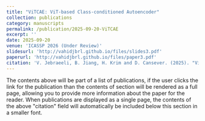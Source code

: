 ```yaml
---
title: "ViTCAE: ViT-based Class-conditioned Autoencoder"
collection: publications
category: manuscripts
permalink: /publication/2025-09-20-ViTCAE
excerpt: ''
date: 2025-09-20
venue: 'ICASSP 2026 (Under Review)'
slidesurl: 'http://vahidjbrl.github.io/files/slides3.pdf'
paperurl: 'http://vahidjbrl.github.io/files/paper3.pdf'
citation: 'V. Jebraeeli, B. Jiang, H. Krim and D. Cansever. (2025). "ViTCAE: ViT-based Class-conditioned Autoencoder." arXiv.'
---
```


The contents above will be part of a list of publications, if the user clicks the link for the publication than the contents of section will be rendered as a full page, allowing you to provide more information about the paper for the reader. When publications are displayed as a single page, the contents of the above "citation" field will automatically be included below this section in a smaller font.
